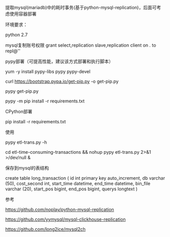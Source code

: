 提取mysql(mariadb)中的耗时事务(基于python-mysql-replication)，后面可考虑使用容器部署


环境要求：

python 2.7

mysql复制账号权限
grant select,replication slave,replication client on *.* to repl@''

pypy部署（可提高性能，建议该方式部署和执行脚本）

yum -y install pypy-libs pypy pypy-devel

curl https://bootstrap.pypa.io/get-pip.py -o get-pip.py

pypy get-pip.py

pypy -m pip install -r requirements.txt


CPython部署

pip install -r requirements.txt


使用

pypy etl-trans.py -h

cd etl-time-consuming-transactions && nohup pypy etl-trans.py 2>&1 >/dev/null &

保存到mysql的表结构

create table long_transaction (
  id int primary key auto_increment, db varchar (50), cost_second int, start_time datetime, end_time datetime, bin_file varchar (20), start_pos bigint, end_pos bigint, querys longtext
)

参考

https://github.com/noplay/python-mysql-replication

https://github.com/yymysql/mysql-clickhouse-replication

https://github.com/long2ice/mysql2ch
